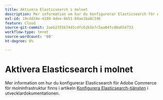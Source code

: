 ```yaml
---
title: Aktivera Elasticsearch i molnet
description: Mer information om hur du konfigurerar Elasticsearch för Adobe Commerce för molninfrastruktur finns i artikeln [Set up Elasticsearch Service](https://experienceleague.adobe.com/sv/docs/commerce-cloud-service/user-guide/configure/service/elasticsearch) i utvecklardokumentationen.
exl-id: 19cdd34e-4180-4dee-8e51-89ae1ba8c246
feature: Cloud
source-git-commit: 2aeb2355b74d1cdfc62b5e7c5aa04fcd0a654733
workflow-type: tm+mt
source-wordcount: '60'
ht-degree: 0%

---
```


# Aktivera Elasticsearch i molnet

Mer information om hur du konfigurerar Elasticsearch för Adobe Commerce för molninfrastruktur finns i artikeln [Konfigurera Elasticsearch-tjänsten](https://experienceleague.adobe.com/sv/docs/commerce-cloud-service/user-guide/configure/service/elasticsearch) i utvecklardokumentationen.
